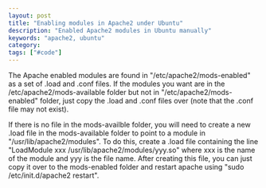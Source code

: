 ```yaml
---
layout: post
title: "Enabling modules in Apache2 under Ubuntu"
description: "Enabled Apache2 modules in Ubuntu manually"
keywords: "apache2, ubuntu"
category:
tags: ["#code"]
---
```

<p>The Apache enabled modules are found in <span class="gray">"/etc/apache2/mods-enabled"</span> as a set of .load and .conf files. If the modules you want are in the <span class="gray">/etc/apache2/mods-available</span> folder but not in <span class="gray">"/etc/apache2/mods-enabled"</span> folder, just copy the .load and .conf files over (note that the .conf file may not exist).</p>

<p>If there is no file in the mods-availble folder, you will need to create a new .load file in the mods-available folder to point to a module in <span class="gray">"/usr/lib/apache2/modules"</span>. To do this, create a .load file containing the line <span class="gray">"LoadModule xxx /usr/lib/apache2/modules/yyy.so"</span> where xxx is the name of the module and yyy is the file name. After creating this file, you can just copy it over to the mods-enabled folder and restart apache using <span class="gray">"sudo /etc/init.d/apache2 restart"</span>.</p>
